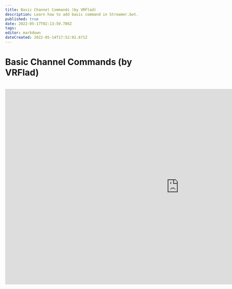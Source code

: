 ```yaml
---
title: Basic Channel Commands (by VRFlad)
description: Learn how to add basic command in Streamer.bot.
published: true
date: 2022-05-17T02:13:59.786Z
tags: 
editor: markdown
dateCreated: 2022-05-14T17:52:02.671Z
---
```


# Basic Channel Commands (by VRFlad)
<br>
<iframe width="1120" height="630" src="https://www.youtube.com/embed/ZXB6AMzdxxo" title="YouTube video player" frameborder="0" allow="accelerometer; autoplay; clipboard-write; encrypted-media; gyroscope; picture-in-picture" allowfullscreen></iframe>